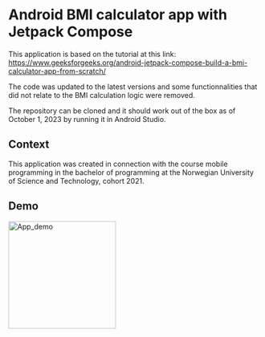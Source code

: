 # Android BMI calculator app with Jetpack Compose

This application is based on the tutorial at this link: https://www.geeksforgeeks.org/android-jetpack-compose-build-a-bmi-calculator-app-from-scratch/

The code was updated to the latest versions and some functionnalities that did not relate to the BMI calculation logic were removed.

The repository can be cloned and it should work out of the box as of October 1, 2023 by running it in Android Studio.

## Context

This application was created in connection with the course mobile programming in the bachelor of programming at the Norwegian University of Science and Technology, cohort 2021.

## Demo

<img width="214" alt="App_demo" src="https://github.com/ArnaudDuhamel/bmi_calculator/assets/113102976/09649267-db0d-442e-8a29-d88f0e4a0627">
